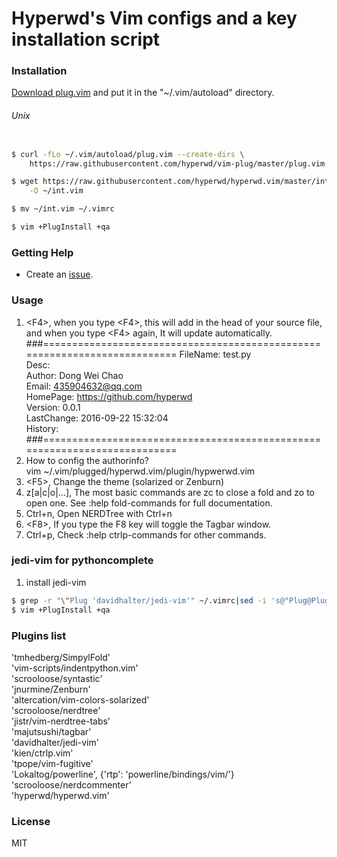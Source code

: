 # Hyperwd's Vim configs and a key installation script                                                                

### Installation

[Download plug.vim](https://raw.githubusercontent.com/hyperwd/vim-plug/master/plug.vim) and put it in the "~/.vim/autoload" directory.

###### Unix

```sh

$ curl -fLo ~/.vim/autoload/plug.vim --create-dirs \
    https://raw.githubusercontent.com/hyperwd/vim-plug/master/plug.vim

$ wget https://raw.githubusercontent.com/hyperwd/hyperwd.vim/master/int.vim \
    -O ~/int.vim

$ mv ~/int.vim ~/.vimrc

$ vim +PlugInstall +qa


```

### Getting Help

- Create an [issue](https://github.com/hyperwd/hyperwd.vim/issues/new).

### Usage

1.  \<F4\>, when you type \<F4\>, this will add in the head of your source 
file, and when you type \<F4\> again, It will update automatically.
 ###==========================================================================
 FileName: test.py                                                          
 Desc:                                                               
 Author: Dong Wei Chao                                                 
 Email: 435904632@qq.com                                              
 HomePage: https://github.com/hyperwd                                    
 Version: 0.0.1                                                         
 LastChange: 2016-09-22 15:32:04                                           
 History:                                                               
 ###==========================================================================
2. How to config the authorinfo?   
    vim ~/.vim/plugged/hyperwd.vim/plugin/hypwerwd.vim
3.  \<F5\>, Change the theme (solarized or Zenburn)   
4.  z[a|c|o|...], The most basic commands are zc to close a fold and zo to 
open one. See :help fold-commands for full documentation.
5.  Ctrl+n,  Open NERDTree with Ctrl+n
6.  \<F8\>,    If you type the F8 key will toggle the Tagbar window.
7.  Ctrl+p,   Check :help ctrlp-commands for other commands.



### jedi-vim for pythoncomplete

1. install jedi-vim
```sh
$ grep -r "\"Plug 'davidhalter/jedi-vim'" ~/.vimrc|sed -i 's@"Plug@Plug@' ~/.vimrc
$ vim +PlugInstall +qa

```

### Plugins list

   'tmhedberg/SimpylFold'                                  
   'vim-scripts/indentpython.vim'                          
   'scrooloose/syntastic'                                  
   'jnurmine/Zenburn'                                      
   'altercation/vim-colors-solarized'                      
   'scrooloose/nerdtree'                                   
   'jistr/vim-nerdtree-tabs'                               
   'majutsushi/tagbar'  
   'davidhalter/jedi-vim'  
   'kien/ctrlp.vim'                                        
   'tpope/vim-fugitive'                                    
   'Lokaltog/powerline', \{'rtp': 'powerline/bindings/vim/'\}   
   'scrooloose/nerdcommenter'                              
   'hyperwd/hyperwd.vim'                                   

### License

MIT
